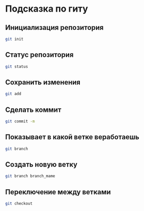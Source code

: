 # Подсказка по гиту

## Инициализация репозитория

```sh
git init
```

## Статус репозитория

```sh
git status
```

## Сохранить изменения

```sh
git add 
```

## Сделать коммит

```sh
git commit -m
```

## Показывает в какой ветке веработаешь

```sh
git branch
```

## Создать новую ветку

```sh
git branch branch_mame
```

## Переключение между ветками

```sh
git checkout
```